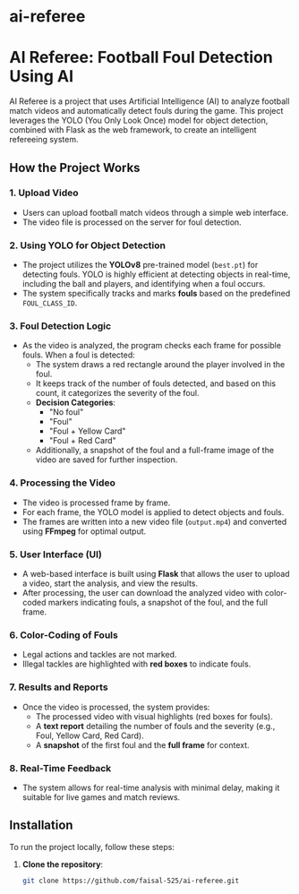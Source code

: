 # ai-referee
# AI Referee: Football Foul Detection Using AI

AI Referee is a project that uses Artificial Intelligence (AI) to analyze football match videos and automatically detect fouls during the game. This project leverages the YOLO (You Only Look Once) model for object detection, combined with Flask as the web framework, to create an intelligent refereeing system.

## How the Project Works

### 1. **Upload Video**
   - Users can upload football match videos through a simple web interface.
   - The video file is processed on the server for foul detection.

### 2. **Using YOLO for Object Detection**
   - The project utilizes the **YOLOv8** pre-trained model (`best.pt`) for detecting fouls. YOLO is highly efficient at detecting objects in real-time, including the ball and players, and identifying when a foul occurs.
   - The system specifically tracks and marks **fouls** based on the predefined `FOUL_CLASS_ID`.

### 3. **Foul Detection Logic**
   - As the video is analyzed, the program checks each frame for possible fouls. When a foul is detected:
     - The system draws a red rectangle around the player involved in the foul.
     - It keeps track of the number of fouls detected, and based on this count, it categorizes the severity of the foul.
     - **Decision Categories**:
       - "No foul"
       - "Foul"
       - "Foul + Yellow Card"
       - "Foul + Red Card"
     - Additionally, a snapshot of the foul and a full-frame image of the video are saved for further inspection.

### 4. **Processing the Video**
   - The video is processed frame by frame.
   - For each frame, the YOLO model is applied to detect objects and fouls.
   - The frames are written into a new video file (`output.mp4`) and converted using **FFmpeg** for optimal output.
   
### 5. **User Interface (UI)**
   - A web-based interface is built using **Flask** that allows the user to upload a video, start the analysis, and view the results.
   - After processing, the user can download the analyzed video with color-coded markers indicating fouls, a snapshot of the foul, and the full frame.
   
### 6. **Color-Coding of Fouls**
   - Legal actions and tackles are not marked.
   - Illegal tackles are highlighted with **red boxes** to indicate fouls.

### 7. **Results and Reports**
   - Once the video is processed, the system provides:
     - The processed video with visual highlights (red boxes for fouls).
     - A **text report** detailing the number of fouls and the severity (e.g., Foul, Yellow Card, Red Card).
     - A **snapshot** of the first foul and the **full frame** for context.

### 8. **Real-Time Feedback**
   - The system allows for real-time analysis with minimal delay, making it suitable for live games and match reviews.

## Installation

To run the project locally, follow these steps:

1. **Clone the repository**:
   ```bash
   git clone https://github.com/faisal-525/ai-referee.git

